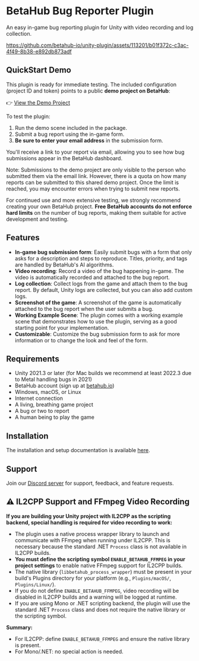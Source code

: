 # BetaHub Bug Reporter Plugin

An easy in-game bug reporting plugin for Unity with video recording and log collection.

https://github.com/betahub-io/unity-plugin/assets/113201/b01f372c-c3ac-4f49-8b38-e892db873adf

## QuickStart Demo

This plugin is ready for immediate testing. The included configuration (project ID and token) points to a public **demo project on BetaHub**:

👉 [View the Demo Project](https://app.betahub.io/projects/pr-5287510306)

To test the plugin:

1. Run the demo scene included in the package.
2. Submit a bug report using the in-game form.
3. **Be sure to enter your email address** in the submission form.

You'll receive a link to your report via email, allowing you to see how bug submissions appear in the BetaHub dashboard.

Note: Submissions to the demo project are only visible to the person who submitted them via the email link. However, there is a quota on how many reports can be submitted to this shared demo project. Once the limit is reached, you may encounter errors when trying to submit new reports.

For continued use and more extensive testing, we strongly recommend creating your own BetaHub project. **Free BetaHub accounts do not enforce hard limits** on the number of bug reports, making them suitable for active development and testing.

## Features

- **In-game bug submission form**: Easily submit bugs with a form that only asks for a description and steps to reproduce. Titles, priority, and tags are handled by BetaHub's AI algorithms.
- **Video recording**: Record a video of the bug happening in-game. The video is automatically recorded and attached to the bug report.
- **Log collection**: Collect logs from the game and attach them to the bug report. By default, Unity logs are collected, but you can also add custom logs.
- **Screenshot of the game**: A screenshot of the game is automatically attached to the bug report when the user submits a bug.
- **Working Example Scene**: The plugin comes with a working example scene that demonstrates how to use the plugin, serving as a good starting point for your implementation.
- **Customizable**: Customize the bug submission form to ask for more information or to change the look and feel of the form.

## Requirements

- Unity 2021.3 or later (for Mac builds we recommend at least 2022.3 due to Metal handling bugs in 2021)
- BetaHub account (sign up at [betahub.io](https://www.betahub.io))
- Windows, macOS, or Linux
- Internet connection
- A living, breathing game project
- A bug or two to report
- A human being to play the game

## Installation

The installation and setup documentation is available [here](https://www.betahub.io/docs/integration-guides/).

## Support

Join our [Discord server](https://discord.gg/g2wpRtG) for support, feedback, and feature requests.

## ⚠️ IL2CPP Support and FFmpeg Video Recording

**If you are building your Unity project with IL2CPP as the scripting backend, special handling is required for video recording to work:**

- The plugin uses a native process wrapper library to launch and communicate with FFmpeg when running under IL2CPP. This is necessary because the standard .NET `Process` class is not available in IL2CPP builds.
- **You must define the scripting symbol `ENABLE_BETAHUB_FFMPEG` in your project settings** to enable native FFmpeg support for IL2CPP builds.
- The native library (`libbetahub_process_wrapper`) must be present in your build's Plugins directory for your platform (e.g., `Plugins/macOS/`, `Plugins/Linux/`).
- If you do not define `ENABLE_BETAHUB_FFMPEG`, video recording will be disabled in IL2CPP builds and a warning will be logged at runtime.
- If you are using Mono or .NET scripting backend, the plugin will use the standard .NET `Process` class and does not require the native library or the scripting symbol.

**Summary:**
- For IL2CPP: define `ENABLE_BETAHUB_FFMPEG` and ensure the native library is present.
- For Mono/.NET: no special action is needed.


